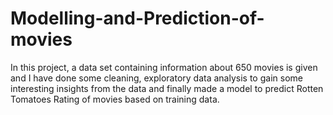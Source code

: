 # Modelling-and-Prediction-of-movies
In this project, a data set containing information about 650 movies is given and I have done some cleaning, exploratory data analysis to gain some interesting insights from the data and finally made a model to predict Rotten Tomatoes Rating of movies based on training data.
